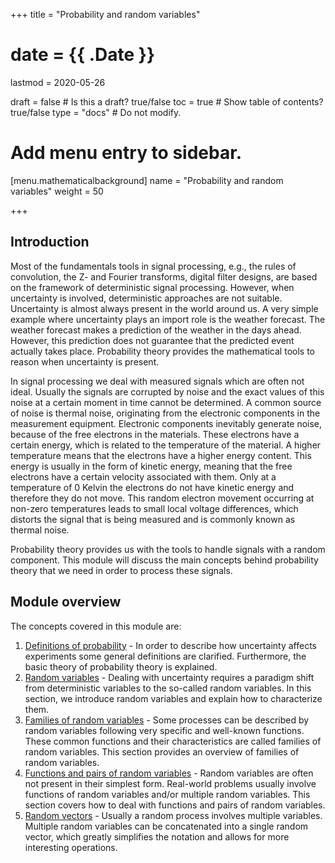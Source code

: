 +++
title = "Probability and random variables"

# date = {{ .Date }}
lastmod = 2020-05-26

draft = false       # Is this a draft? true/false
toc = true         # Show table of contents? true/false
type = "docs"       # Do not modify.

# Add menu entry to sidebar.
[menu.mathematicalbackground]
  name = "Probability and random variables"
  weight = 50

+++

## Introduction

Most of the fundamentals tools in signal processing, e.g., the rules of convolution, the Z- and Fourier transforms, digital filter designs, are based on the framework of deterministic signal processing. However, when uncertainty is involved, deterministic approaches are not suitable.
Uncertainty is almost always present in the world around us. A very simple example where uncertainty plays an import role is the weather forecast. The weather forecast makes a prediction of the weather in the days ahead. However, this prediction does not guarantee that the predicted event actually takes place. Probability theory provides the mathematical tools to reason when uncertainty is present.

In signal processing we deal with measured signals which are often not ideal. Usually the signals are corrupted by noise and the exact values of this noise at a certain moment in time cannot be determined. A common source of noise is thermal noise, originating from the electronic components in the measurement equipment. Electronic components inevitably generate noise, because of the free electrons in the materials. These electrons have a certain energy, which is related to the temperature of the material. A higher temperature means that the electrons have a higher energy content. This energy is usually in the form of kinetic energy, meaning that the free electrons have a certain velocity associated with them. Only at a temperature of 0 Kelvin the electrons do not have kinetic energy and therefore they do not move. This random electron movement occurring at non-zero temperatures leads to small local voltage differences, which distorts the signal that is being measured and is commonly known as thermal noise.

Probability theory provides us with the tools to handle signals with a random component. This module will discuss the main concepts behind probability theory that we need in order to process these signals.

## Module overview
The concepts covered in this module are:

1. <a href="../mathematicalbackground_probability_definitions">Definitions of probability</a> - In order to describe how uncertainty affects experiments some general definitions are clarified. Furthermore, the basic theory of probability theory is explained.
2. <a href="../mathematicalbackground_probability_variables">Random variables</a> - Dealing with uncertainty requires a paradigm shift from deterministic variables to the so-called random variables. In this section, we introduce random variables and explain how to characterize them.
3. <a href="../mathematicalbackground_probability_families">Families of random variables</a> - Some processes can be described by random variables following very specific and well-known functions. These common functions and their characteristics are called families of random variables. This section provides an overview of families of random variables.
4. <a href="../mathematicalbackground_probability_functions">Functions and pairs of random variables</a> - Random variables are often not present in their simplest form. Real-world problems usually involve functions of random variables and/or multiple random variables. This section covers how to deal with functions and pairs of random variables.
5. <a href="../mathematicalbackground_probability_vectors">Random vectors</a> - Usually a random process involves multiple variables. Multiple random variables can be concatenated into a single random vector, which greatly simplifies the notation and allows for more interesting operations.

